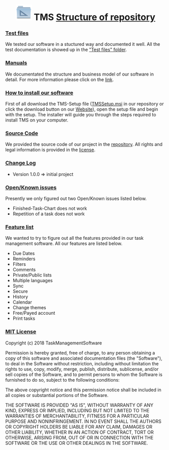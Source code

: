 
<h1 align="center"> <img src="https://github.com/MichiFrech/TMS/blob/master/Logo.png" width="50"/> TMS <a href="http://tmsproject.somee.com/>Task Management Software</a> </h1>
## Our software aims
<p>
Make project management easier and more efficient. The application will make large pin boards in companies useless because it will make everything digital and meetings
won't be neccessary too. It doesn't matter where your are, our software provides world wide access thanks to the internet. Since the admin can ssign people to every
task everybody knows what and until when it has to be finished. Working together was never easier!
</p>

## Structure of repository

### [Test files](https://github.com/MichiFrech/TMS/tree/master/Test-Files)
<p>
We tested our software in a stuctured way and documented it well. All the test documentation is showed up in the <a href="https://github.com/MichiFrech/TMS/tree/master/Test-Files">"Test files" folder</a>.
</p>

### [Manuals](https://github.com/MichiFrech/TMS/tree/master/Manuals)
<p>
We documentated the structure and business model of our software in detail. For more information please click on the <a href="https://github.com/MichiFrech/TMS/tree/master/Manuals">link</a>.
</p>

### [How to install our software](https://github.com/MichiFrech/TMS/raw/master/TMSSetup.msi)
<p>
First of all download the TMS-Setup file (<a href="https://github.com/MichiFrech/TMS/raw/master/TMSSetup.msi">TMSSetup.msi</a> in our repository or click the download button on our <a href="http://tmsproject.somee.com/">Website</a>),
open the setup file and begin with the setup. The installer will guide you through the steps
required to install TMS on your computer.
</p>

### [Source Code](https://github.com/MichiFrech/TMS/tree/master/TMS)
<p>
We provided the source code of our project in the <a href="https://github.com/MichiFrech/TMS/tree/master/TMS">repository</a>. All rights and legal information is provided in the <a href="https://github.com/MichiFrech/TMS#mit-license">license</a>.
</p>

### [Change Log](https://github.com/MichiFrech/TMS#change-log)
<p>
  <ul>
   <li>Version 1.0.0 => initial project</li> 
  </ul>
</p>

### [Open/Known issues](https://github.com/MichiFrech/TMS#openknown-issues)
<p>
Presently we only figured out two Open/Known issues listed below.
<ul>
 <li>Finished-Task-Chart does not work</li>
 <li>Repetition of a task does not work</li>
</ul>
</p>

### [Feature list](https://github.com/MichiFrech/TMS#feature-list)
<p>
We wanted to try to figure out all the features provided in our task management software. All our features are listed below.
<ul>
 <li>Due Dates</li>
 <li>Reminders</li>
 <li>Filters</li>
 <li>Comments</li>
 <li>Private/Public lists</li>
 <li>Multiple languages</li>
 <li>Sync</li>
 <li>Secure</li>
 <li>History</li>
 <li>Calendar</li>
 <li>Change themes</li>
 <li>Free/Payed account</li>
 <li>Print tasks</li>
</ul>
</p>

### [MIT License](https://github.com/MichiFrech/TMS/blob/master/license.md)
<p>
Copyright (c) 2018 TaskManagementSoftware

Permission is hereby granted, free of charge, to any person obtaining a copy of this software and associated documentation files (the "Software"), to deal in the Software without restriction, including without limitation the rights to use, copy, modify, merge, publish, distribute, sublicense, and/or sell copies of the Software, and to permit persons to whom the Software is furnished to do so, subject to the following conditions:

The above copyright notice and this permission notice shall be included in all copies or substantial portions of the Software.

THE SOFTWARE IS PROVIDED "AS IS", WITHOUT WARRANTY OF ANY KIND, EXPRESS OR IMPLIED, INCLUDING BUT NOT LIMITED TO THE WARRANTIES OF MERCHANTABILITY, FITNESS FOR A PARTICULAR PURPOSE AND NONINFRINGEMENT. IN NO EVENT SHALL THE AUTHORS OR COPYRIGHT HOLDERS BE LIABLE FOR ANY CLAIM, DAMAGES OR OTHER LIABILITY, WHETHER IN AN ACTION OF CONTRACT, TORT OR OTHERWISE, ARISING FROM, OUT OF OR IN CONNECTION WITH THE SOFTWARE OR THE USE OR OTHER DEALINGS IN THE SOFTWARE.
</p>

